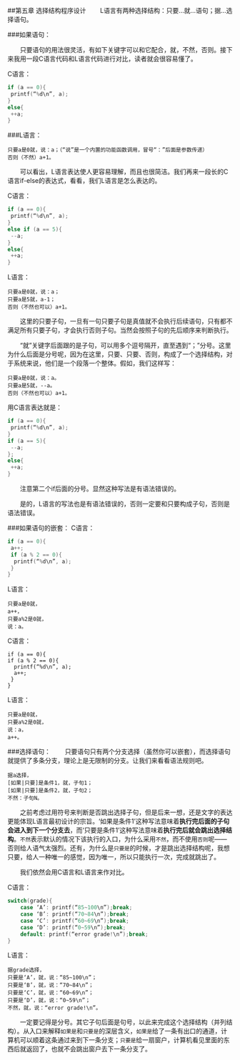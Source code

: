 ﻿##第五章	选择结构程序设计
　　L语言有两种选择结构：只要…就…语句；据…选择语句。

###如果语句：

　　只要语句的用法很灵活，有如下关键字可以和它配合，就，不然，否则。接下来我用一段C语言代码和L语言代码进行对比，读者就会很容易懂了。

C语言：
```C
if (a == 0){
 printf(“%d\n”, a);
}
else{
 ++a;
}
```

###L语言：
```
只要a是0就，说：a；（“说”是一个内置的功能函数调用，冒号“：”后面是参数传递）
否则（不然）a+1。
```

　　可以看出，L语言表达使人更容易理解，而且也很简洁。我们再来一段长的C语言if-else的表达式，看看，我们L语言是怎么表达的。

C语言：

```C
if (a == 0){
 printf(“%d\n”, a);
}
else if (a == 5){
 --a;
}
else{
 ++a;
}
```
L语言：
```
只要a是0就，说：a；
只要a是5就，a-1；
否则（不然也可以）a+1。
```
　　这里的只要子句，一旦有一句只要子句是真值就不会执行后续语句，只有都不满足所有只要子句，才会执行否则子句。当然会按照子句的先后顺序来判断执行。

　　“就”关键字后面跟的是子句，可以用多个逗号隔开，直至遇到“；”分号。这里为什么后面是分号呢，因为在这里，只要、只要、否则，构成了一个选择结构，对于系统来说，他们是一个段落一个整体。假如，我们这样写：
```
只要a是0就，说：a。
只要a是5就，--a。
否则（不然也可以）a+1。
```
用C语言表达就是：
```c
if (a == 0){
 printf(“%d\n”, a);
}
if (a == 5){
 --a;
};
else{
 ++a;
}
```
　　注意第二个if后面的分号。显然这种写法是有语法错误的。

　　是的，L语言的写法也是有语法错误的，否则一定要和只要构成子句，否则是语法错误。

###如果语句的嵌套：
C语言：
```c
if (a == 0){
 a++;
 if (a % 2 == 0){
  printf(“%d\n”, a);
 }
}
```
L语言：
```
只要a是0就，
a++，
只要a%2是0就，
说：a。
```
C语言：
```
if (a == 0){
if (a % 2 == 0){
  printf(“%d\n”, a);
  a++;
 }
}
```
L语言：
```
只要a是0就，
只要a%2是0就，
说：a，
a++。
```

###选择语句：
　　只要语句只有两个分支选择（虽然你可以嵌套），而选择语句就提供了多条分支，理论上是无限制的分支。让我们来看看语法规则吧。
```
据a选择，
[如果|只要]是条件1，就，子句1；
[如果|只要]是条件2，就，子句2；
不然：子句N。
```
　　之前考虑过用符号来判断是否跳出选择子句，但是后来一想，还是文字的表达更能体现L语言最初设计的宗旨。‘如果是条件1’这种写法意味着**执行完后面的子句会进入到下一个分支去**，而‘只要是条件1’这种写法意味着**执行完后就会跳出选择结构**。`不然`表示默认的情况下该执行的入口，为什么采用`不然`，而不使用`否则`呢——否则给人语气太强烈。还有，为什么是`只要是`的时候，才是跳出选择结构呢，我想只要，给人一种唯一的感觉，因为唯一，所以只能执行一次，完成就跳出了。
  
　　我们依然会用C语言和L语言来作对比。

C语言：
```C
switch(grade){
	case ‘A’: printf(“85~100\n”);break;
	case ‘B’: printf(“70~84\n”);break;
    case ‘C’: printf(“60~69\n”);break;
	case ‘D’: printf(“0~59\n”);break;
	default: printf(“error grade!\n”);break;
}
```
L语言：
```
据grade选择，
只要是‘A’，就，说：“85~100\n”；
只要是‘B’，就，说：“70~84\n”；
只要是‘C’，就，说：“60~69\n”；
只要是‘D’，就，说：“0~59\n”；
不然，就，说：“error grade!\n”。
```
　　一定要记得是分号。其它子句后面是句号，以此来完成这个选择结构（并列结构）。从入口来解释`如果是`和`只要是`的深层含义，`如果是`给了一条有出口的通道，计算机可以顺着这条通过来到下一条分支；`只要是`给一扇窗户，计算机看见里面的东西后就返回了，也就不会跳出窗户去下一条分支了。
